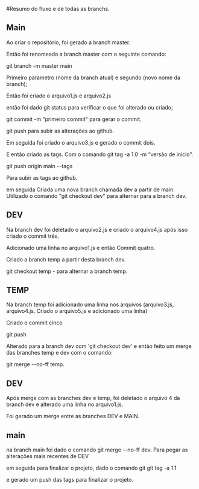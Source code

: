 #Resumo do fluxo e de todas as branchs.

## Main
Ao criar o repositório, foi gerado a branch master.

Então foi renomeado a branch master
com o seguinte comando: 


git branch -m master main

Primeiro parametro (nome da branch atual) e segundo (novo nome da branch);

Então foi criado o arquivo1.js e arquivo2.js

então foi dado git status para verificar o que foi alterado ou criado;

git commit -m "primeiro commit" para gerar o commit.

git push para subir as alterações ao github.

Em seguida foi criado o arquivo3.js e gerado o commit dois.

E então criado as tags.
Com o comando
git tag -a 1.0 -m “versão de início”.

git push origin main --tags

Para subir as tags ao github.

em seguida 
Criada uma nova branch chamada dev a partir de main.
Utilizado o comando "git checkout dev" para alternar para a branch dev.

## DEV

Na branch dev foi deletado o arquivo2.js e criado o arquivo4.js
após isso criado o commit três.


 Adicionado uma linha no arquivo1.js e então Commit quatro.


Criado a branch temp a partir desta branch dev.

git checkout temp - para alternar a branch temp.


## TEMP

Na branch temp foi adicionado uma linha nos arquivos (arquivo3.js, arquivo4.js. Criado o arquivo5.js e adicionado uma linha)

Criado o commit cinco

git push 

Alterado para a branch dev com 'git checkout dev' e então feito um merge das branches temp e dev com o comando:

git merge --no-ff temp.


## DEV
Após merge com as branches dev e temp, foi deletado o arquivo 4 da branch dev e alterado uma linha no arquivo1.js.

Foi gerado um merge entre as branches DEV e MAIN.

## main

na branch main foi dado o comando git merge --no-ff dev. Para pegar as alterações mais recentes de DEV

em seguida para finalizar o projeto, dado o comando git git tag -a 1.1

e gerado um push das tags para finalizar o projeto.


